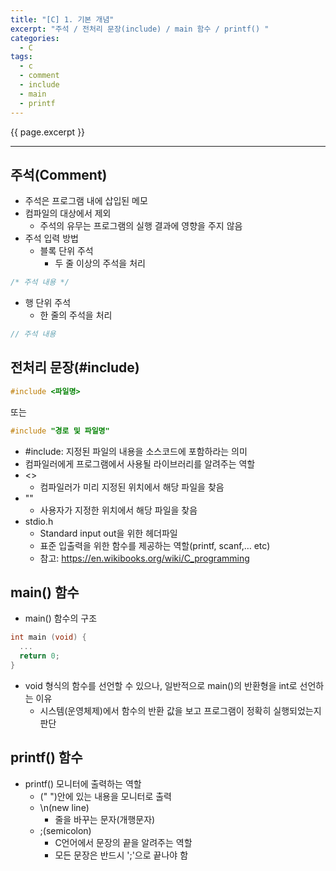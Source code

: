 ```yaml
---
title: "[C] 1. 기본 개념"
excerpt: "주석 / 전처리 문장(include) / main 함수 / printf() "
categories:
  - C
tags:
  - c
  - comment
  - include
  - main
  - printf
---
```

{{ page.excerpt }}
* * *

## 주석(Comment)
- 주석은 프로그램 내에 삽입된 메모
- 컴파일의 대상에서 제외
  - 주석의 유무는 프로그램의 실행 결과에 영향을 주지 않음
- 주석 입력 방법
  - 블록 단위 주석
    - 두 줄 이상의 주석을 처리
```c
/* 주석 내용 */
```
  - 행 단위 주석
    - 한 줄의 주석을 처리
```c
// 주석 내용
```

## 전처리 문장(#include)
```c
#include <파일명>
```
또는
```c
#include "경로 및 파일명"
```
- #include: 지정된 파일의 내용을 소스코드에 포함하라는 의미
- 컴파일러에게 프로그램에서 사용될 라이브러리를 알려주는 역할
- <>
  - 컴파일러가 미리 지정된 위치에서 해당 파일을 찾음
- ""
  - 사용자가 지정한 위치에서 해당 파일을 찾음
- stdio.h
  - Standard input out을 위한 헤더파일
  - 표준 입출력을 위한 함수를 제공하는 역할(printf, scanf,… etc)
  - 참고: <https://en.wikibooks.org/wiki/C_programming>

## main() 함수
- main() 함수의 구조
```c
int main (void) {
  ...
  return 0;
}
```
- void 형식의 함수를 선언할 수 있으나, 일반적으로 main()의 반환형을 int로 선언하는 이유
  - 시스템(운영체제)에서 함수의 반환 값을 보고 프로그램이 정확히 실행되었는지 판단

## printf() 함수
- printf() 모니터에 출력하는 역할
  - (" ")안에 있는 내용을 모니터로 출력
  - \n(new line)
    - 줄을 바꾸는 문자(개행문자)
  - ;(semicolon)
    - C언어에서 문장의 끝을 알려주는 역할
    - 모든 문장은 반드시 ';'으로 끝나야 함
